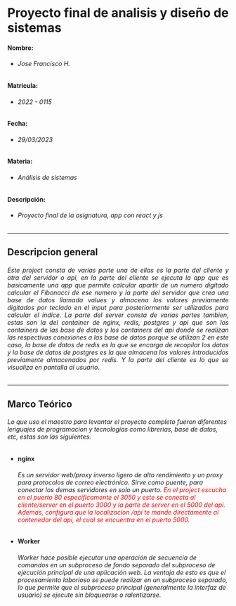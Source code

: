# Proyecto final de analisis y diseño de sistemas

#### Nombre:
+ ###### Jose Francisco H.

#### Matrícula:
+ ###### 2022 - 0115

#### Fecha: 
+ ###### 29/03/2023

#### Materia: 
+ ###### Análisis de sistemas

#### Descripción: 
+ ###### Proyecto final de la asignatura, app con react y js

---

## Descripcion general

###### <p style="text-align:justify;">Este project consta de varias parte una de ellas es la parte del cliente y otra del servidor o api, en la parte del cliente se ejecuta la app que es basicamente una app que permite calcular apartir de un numero digitado calcular el Fibonacci de ese numero y la parte del servidor que crea una base de datos llamada values y almacena los valores previamente digitados por teclado en el input para posteriormente ser utilizados para calcular el indice. La parte del server consta de varias partes tambien, estas son la del container de nginx, redis, postgres y api que son los containers de las base de datos y los containers del api donde se realizan las respectivas conexiones a las base de datos porque se utilizan 2 en este caso, la base de datos de redis es la que se encarga de recopilar los datos y la base de datos de postgres es la que almacena los valores introducidos previamente almacenados por redis. Y la parte del cliente es lo que se visualiza en pantalla al usuario.</p>

<hr>

## Marco Teórico

###### Lo que uso el maestro para levantar el proyecto completo fueron diferentes lenguajes de programacion y tecnologias como librerias, base de datos, etc, estas son las siguientes.

+ #### nginx

    ###### Es un servidor web/proxy inverso ligero de alto rendimiento y un proxy para protocolos de correo electrónico. Sirve como puente, para conectar los demas servidores en solo un puerto. <i style="color:red;">En el project escucha en el puerto 80 especificamente el 3050 y este se conecta al cliente/server en el puerto 3000 y la parte de server en el 5000 del api. Ademas, configura que la localizacion /api te mande directamente al contenedor del api, el cual se encuentra en el puerto 5000.</i>

+ #### Worker

    ###### Worker hace posible ejecutar una operación de secuencia de comandos en un subproceso de fondo separado del subproceso de ejecución principal de una aplicación web. La ventaja de esto es que el procesamiento laborioso se puede realizar en un subproceso separado, lo que permite que el subproceso principal (generalmente la interfaz de usuario) se ejecute sin bloquearse o ralentizarse.